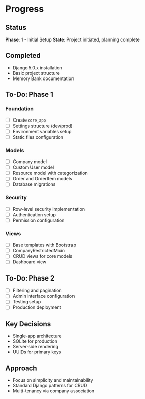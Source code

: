 # Progress

## Status
**Phase**: 1 - Initial Setup
**State**: Project initiated, planning complete

## Completed
- Django 5.0.x installation
- Basic project structure
- Memory Bank documentation

## To-Do: Phase 1

### Foundation
- [ ] Create `core_app`
- [ ] Settings structure (dev/prod)
- [ ] Environment variables setup
- [ ] Static files configuration

### Models
- [ ] Company model
- [ ] Custom User model
- [ ] Resource model with categorization
- [ ] Order and OrderItem models
- [ ] Database migrations

### Security
- [ ] Row-level security implementation
- [ ] Authentication setup
- [ ] Permission configuration

### Views
- [ ] Base templates with Bootstrap
- [ ] CompanyRestrictedMixin
- [ ] CRUD views for core models
- [ ] Dashboard view

## To-Do: Phase 2
- [ ] Filtering and pagination
- [ ] Admin interface configuration
- [ ] Testing setup
- [ ] Production deployment

## Key Decisions
- Single-app architecture
- SQLite for production
- Server-side rendering
- UUIDs for primary keys

## Approach
- Focus on simplicity and maintainability
- Standard Django patterns for CRUD
- Multi-tenancy via company association
